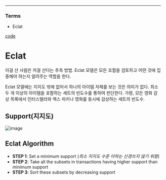 ****
### Terms
- Eclat

[code](https://github.com/EricChoii/ai-boot-camp/blob/main/ai/machine-learning/unsupervised-learning/association-rule/codes/eclat.ipynb)

# Eclat
이걸 산 사람은 저걸 산다는 추측 방법. Eclat 모델은 모든 조합을 검토하고 어떤 것에 집중해야 하는지 알려주는 역할을 한다.

Eclat 모델에는 지지도 밖에 없어서 하나의 아이템 자체를 보는 것은 의미가 없다. 최소 두 개 이상의 아이템을 포함하는 세트의 빈도수를 통하여 판단한다. 가령, 모든 영화 감상 목록에서 인터스텔라와 엑스 마키나 영화를 동시에 감상하는 세트의 빈도수. 

## Support(지지도)
![image](https://user-images.githubusercontent.com/39285147/178717475-5b89ee51-26da-4d6a-96e8-40cdda800b7c.png)

## Eclat Algorithm
- **STEP 1**: Set a minimum support (*최소 지지도 수준 이하는 신경쓰지 않기 위함*)
- **STEP 2**: Take all the subsets in transactions having higher support than minimum support
- **STEP 3**: Sort these subsets by decreasing support

